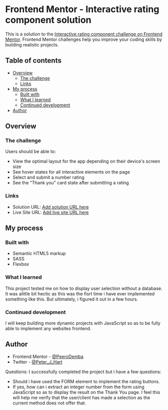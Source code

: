 # Frontend Mentor - Interactive rating component solution

This is a solution to the [Interactive rating component challenge on Frontend Mentor](https://www.frontendmentor.io/challenges/interactive-rating-component-koxpeBUmI). Frontend Mentor challenges help you improve your coding skills by building realistic projects. 

## Table of contents

- [Overview](#overview)
  - [The challenge](#the-challenge)
  - [Links](#links)
- [My process](#my-process)
  - [Built with](#built-with)
  - [What I learned](#what-i-learned)
  - [Continued development](#continued-development)
- [Author](#author)

## Overview

### The challenge

Users should be able to:

- View the optimal layout for the app depending on their device's screen size
- See hover states for all interactive elements on the page
- Select and submit a number rating
- See the "Thank you" card state after submitting a rating

### Links

- Solution URL: [Add solution URL here](https://your-solution-url.com)
- Live Site URL: [Add live site URL here](https://your-live-site-url.com)

## My process

### Built with

- Semantic HTML5 markup
- SASS
- Flexbox

### What I learned

This project tested me on how to display user selection without a database. It was alittle bit hectic as this was the fisrt time i have ever implemented something like this. But ultimately, i figured it out in a few hours.

### Continued development

I will keep building more dynamic projects with JavaScript so as to be fully able to implement any websites frontend. 

## Author

- Frontend Mentor - [@PeeroDemba](https://www.frontendmentor.io/profile/PeeroDemba)
- Twitter - [@Peter_J_Hart](https://twitter.com/Peter_J_Hart)



Questions:
I successfully completed the project but i have a few questions:
- Should i have used the FORM element to implement the rating buttons.
-  If yes, how can i extract an integer number from the form using JavaScript so as to display the result on the Thank You page. I feel this will help me verify that the user/client has made a selection as the current method does not offer that.